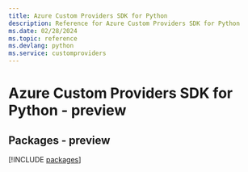 ```yaml
---
title: Azure Custom Providers SDK for Python
description: Reference for Azure Custom Providers SDK for Python
ms.date: 02/28/2024
ms.topic: reference
ms.devlang: python
ms.service: customproviders
---
```

# Azure Custom Providers SDK for Python - preview
## Packages - preview
[!INCLUDE [packages](custom-providers-index.md)]